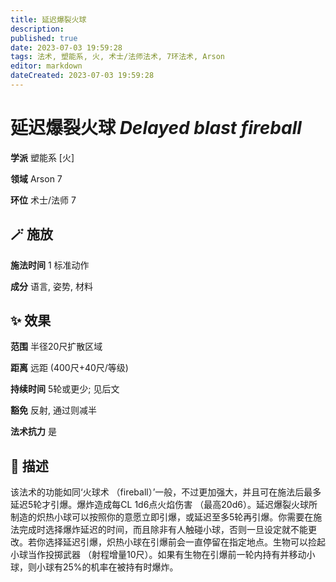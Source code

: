 ```yaml
---
title: 延迟爆裂火球
description: 
published: true
date: 2023-07-03 19:59:28
tags: 法术, 塑能系, 火, 术士/法师法术, 7环法术, Arson
editor: markdown
dateCreated: 2023-07-03 19:59:28
---
```


# **延迟爆裂火球** *Delayed blast fireball*

**学派** 塑能系 \[火\] 

**领域** Arson 7

**环位** 术士/法师 7

## 🪄 施放

**施法时间** 1 标准动作

**成分** 语言, 姿势, 材料

## ✨ 效果  

**范围** 半径20尺扩散区域

**距离** 远距 (400尺+40尺/等级)  

**持续时间** 5轮或更少; 见后文 

**豁免** 反射, 通过则减半

**法术抗力** 是

## 📖 描述

该法术的功能如同‘火球术 （fireball）’一般，不过更加强大，并且可在施法后最多延迟5轮才引爆。爆炸造成每CL 1d6点火焰伤害 （最高20d6）。延迟爆裂火球所制造的炽热小球可以按照你的意愿立即引爆，或延迟至多5轮再引爆。你需要在施法完成时选择爆炸延迟的时间，而且除非有人触碰小球，否则一旦设定就不能更改。若你选择延迟引爆，炽热小球在引爆前会一直停留在指定地点。生物可以捡起小球当作投掷武器 （射程增量10尺）。如果有生物在引爆前一轮内持有并移动小球，则小球有25%的机率在被持有时爆炸。
    
